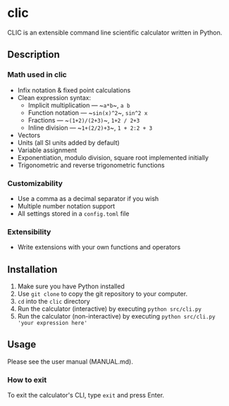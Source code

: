 # clic

CLIC
is an extensible command line scientific calculator written in Python.

## Description

### Math used in clic

- Infix notation & fixed point calculations
- Clean expression syntax:
    + Implicit multiplication — ~`a*b`~, `a b`
    + Function notation — ~`sin(x)^2`~, `sin^2 x`
    + Fractions — ~`(1+2)/(2+3)`~, `1+2 / 2+3`
    + Inline division — ~`1+(2/2)+3`~, `1 + 2:2 + 3`
- Vectors
- Units (all SI units added by default)
- Variable assignment
- Exponentiation, modulo division, square root implemented initially
- Trigonometric and reverse trigonometric functions

### Customizability

- Use a comma as a decimal separator if you wish
- Multiple number notation support
- All settings stored in a `config.toml` file

### Extensibility

- Write extensions with your own functions and operators

## Installation

1. Make sure you have Python installed
2. Use `git clone` to copy the git repository to your computer.
3. `cd` into the `clic` directory
4. Run the calculator (interactive) by executing `python src/cli.py`
5. Run the calculator (non-interactive) by executing
`python src/cli.py 'your expression here'`

## Usage

Please see the user manual (MANUAL.md).

### How to exit

To exit the calculator's CLI, type `exit` and press Enter.
